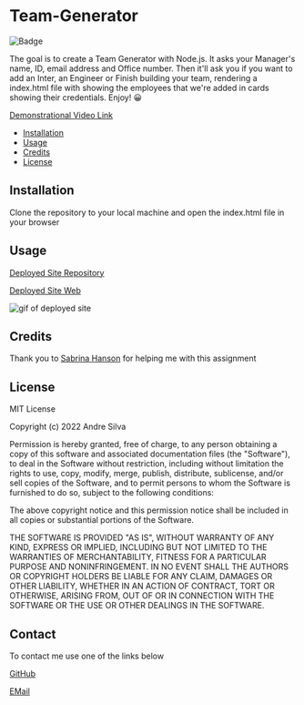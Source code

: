 # Team-Generator

![Badge](https://img.shields.io/badge/AndreGitHub-MIT-green.svg)

The goal is to create a Team Generator with Node.js. It asks your Manager's name, ID, email address and Office number. Then it'll ask you if you want to add an Inter, an Engineer or Finish building your team,  rendering a index.html file with showing the employees that we're added in cards showing their credentials. Enjoy! 😀

[Demonstrational Video Link](https://drive.google.com/file/d/19v3ayAX6MOGLqCADt8jl1YUmlOnr-eD0/view)

- [Installation](#installation)
- [Usage](#usage)
- [Credits](#credits)
- [License](#license)

## Installation

Clone the repository to your local machine and open the index.html file in your browser

## Usage

[Deployed Site Repository](https://github.com/andresilva8624/Team-Generator)

[Deployed Site Web](https://andresilva8624.github.io/Team-Generator/)

![gif of deployed site](/assets/images/website.gif)

## Credits

Thank you to [Sabrina Hanson](https://www.github.com/sabhanson) for helping me with this assignment

## License

MIT License

Copyright (c) 2022 Andre Silva

Permission is hereby granted, free of charge, to any person obtaining a copy
of this software and associated documentation files (the "Software"), to deal
in the Software without restriction, including without limitation the rights
to use, copy, modify, merge, publish, distribute, sublicense, and/or sell
copies of the Software, and to permit persons to whom the Software is
furnished to do so, subject to the following conditions:

The above copyright notice and this permission notice shall be included in all
copies or substantial portions of the Software.

THE SOFTWARE IS PROVIDED "AS IS", WITHOUT WARRANTY OF ANY KIND, EXPRESS OR
IMPLIED, INCLUDING BUT NOT LIMITED TO THE WARRANTIES OF MERCHANTABILITY,
FITNESS FOR A PARTICULAR PURPOSE AND NONINFRINGEMENT. IN NO EVENT SHALL THE
AUTHORS OR COPYRIGHT HOLDERS BE LIABLE FOR ANY CLAIM, DAMAGES OR OTHER
LIABILITY, WHETHER IN AN ACTION OF CONTRACT, TORT OR OTHERWISE, ARISING FROM,
OUT OF OR IN CONNECTION WITH THE SOFTWARE OR THE USE OR OTHER DEALINGS IN THE
SOFTWARE.

## Contact

To contact me use one of the links below

[GitHub](https://www.github.com/andresilva8624)

[EMail](mailto:andresilva8624@gmail.com)
